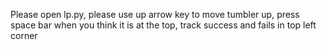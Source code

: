 Please open lp.py, please use up arrow key to move tumbler up, press space bar when you think it is at the top, track success and fails in top left corner
